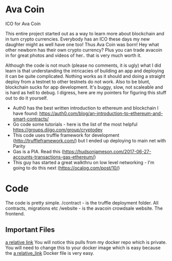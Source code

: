 # Ava Coin
ICO for Ava Coin

This entire project started out as a way to learn more about blockchain and in turn crypto currencies. Everybody has an ICO these days my new daughter might as well have one too! Thus Ava Coin was born! Hey what other newborn has their own crypto currency? Plus you can trade avacoin in for great photos and videos of her.. that is very much worth it.

Although the code is not much (please no comments, it is ugly) what I did learn is that understanding the intricacies of building an app and deploying it can be quite complicated. Nothing works as it should and doing a straight deploy from a testnet to other testnets do not work. Also to be blunt, blockchain sucks for app development. It's buggy, slow, not scaleable and is hard as hell to debug. I digress, here are my pointers for figuring this stuff out to do it yourself.

- Auth0 has the best written introduction to ethereum and blockchain I have found: https://auth0.com/blog/an-introduction-to-ethereum-and-smart-contracts/
- Go code some tutorials - here is the list of the most helpful https://groups.diigo.com/group/cryptodev
- This code uses truffle framework for development (http://truffleframework.com/) but I ended up deploying to main net with Parity
- Gas is a PIA. Read this (https://hudsonjameson.com/2017-06-27-accounts-transactions-gas-ethereum/)
- This guy has started a great walkthru on low level networking - I'm going to do this next (https://ocalog.com/post/10/)

# Code
The code is pretty simple. 
/contract - is the truffle deployment folder. All contracts, migrations etc 
/website - is the avacoin crowdsale website. The frontend.

## Important Files
[a relative link](website/deploy.sh) You will notice this pulls from my docker repo which is private. You will need to change this to your docker image which is easy because the [a relative_link](website/Dockerfile) Docker file is very easy.
